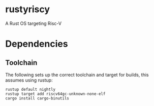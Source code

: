 # rustyriscy
A Rust OS targeting Risc-V

# Dependencies
## Toolchain
The following sets up the correct toolchain and target for builds, this assumes using rustup:

    rustup default nightly
    rustup target add riscv64gc-unknown-none-elf
    cargo install cargo-binutils

